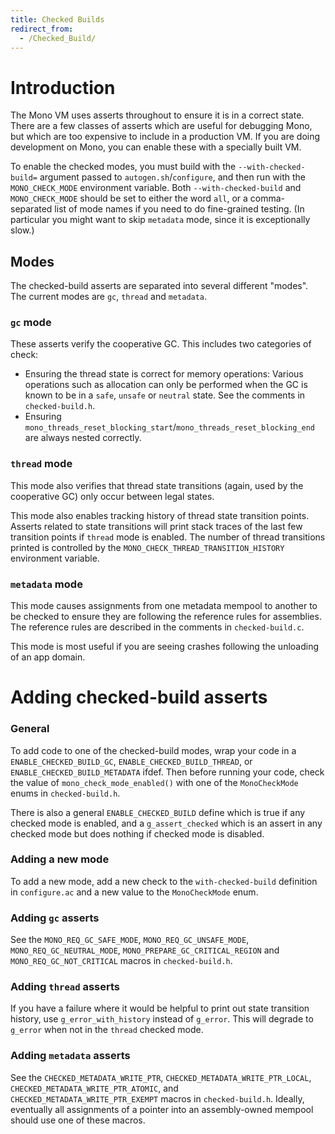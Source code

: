 ```yaml
---
title: Checked Builds
redirect_from:
  - /Checked_Build/
---
```


Introduction
============

The Mono VM uses asserts throughout to ensure it is in a correct state. There are a few classes of asserts which are useful for debugging Mono, but which are too expensive to include in a production VM. If you are doing development on Mono, you can enable these with a specially built VM.

To enable the checked modes, you must build with the `--with-checked-build=` argument passed to `autogen.sh`/`configure`, and then run with the `MONO_CHECK_MODE` environment variable. Both `--with-checked-build` and `MONO_CHECK_MODE` should be set to either the word `all`, or a comma-separated list of mode names if you need to do fine-grained testing. (In particular you might want to skip `metadata` mode, since it is exceptionally slow.)

## Modes

The checked-build asserts are separated into several different "modes". The current modes are `gc`, `thread` and `metadata`.

### `gc` mode

These asserts verify the cooperative GC. This includes two categories of check:

- Ensuring the thread state is correct for memory operations: Various operations such as allocation can only be performed when the GC is known to be in a `safe`, `unsafe` or `neutral` state. See the comments in `checked-build.h`.
- Ensuring `mono_threads_reset_blocking_start`/`mono_threads_reset_blocking_end` are always nested correctly.

### `thread` mode

This mode also verifies that thread state transitions (again, used by the cooperative GC) only occur between legal states.

This mode also enables tracking history of thread state transition points. Asserts related to state transitions will print stack traces of the last few transition points if `thread` mode is enabled. The number of thread transitions printed is controlled by the `MONO_CHECK_THREAD_TRANSITION_HISTORY` environment variable.

### `metadata` mode

This mode causes assignments from one metadata mempool to another to be checked to ensure they are following the reference rules for assemblies. The reference rules are described in the comments in `checked-build.c`.

This mode is most useful if you are seeing crashes following the unloading of an app domain.

Adding checked-build asserts
============================

### General

To add code to one of the checked-build modes, wrap your code in a `ENABLE_CHECKED_BUILD_GC`, `ENABLE_CHECKED_BUILD_THREAD`, or `ENABLE_CHECKED_BUILD_METADATA` ifdef. Then before running your code, check the value of `mono_check_mode_enabled()` with one of the `MonoCheckMode` enums in `checked-build.h`.

There is also a general `ENABLE_CHECKED_BUILD` define which is true if any checked mode is enabled, and a `g_assert_checked` which is an assert in any checked mode but does nothing if checked mode is disabled.

### Adding a new mode

To add a new mode, add a new check to the `with-checked-build` definition in `configure.ac` and a new value to the `MonoCheckMode` enum.

### Adding `gc` asserts

See the `MONO_REQ_GC_SAFE_MODE`, `MONO_REQ_GC_UNSAFE_MODE`, `MONO_REQ_GC_NEUTRAL_MODE`, `MONO_PREPARE_GC_CRITICAL_REGION` and `MONO_REQ_GC_NOT_CRITICAL` macros in `checked-build.h`.

### Adding `thread` asserts

If you have a failure where it would be helpful to print out state transition history, use `g_error_with_history` instead of `g_error`. This will degrade to `g_error` when not in the `thread` checked mode.

### Adding `metadata` asserts

See the `CHECKED_METADATA_WRITE_PTR`, `CHECKED_METADATA_WRITE_PTR_LOCAL`, `CHECKED_METADATA_WRITE_PTR_ATOMIC`, and `CHECKED_METADATA_WRITE_PTR_EXEMPT` macros in `checked-build.h`. Ideally, eventually all assignments of a pointer into an assembly-owned mempool should use one of these macros.